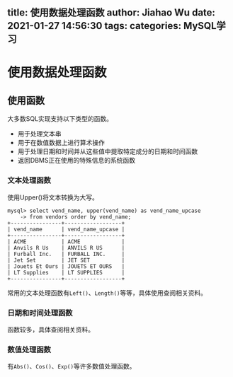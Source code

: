 title: 使用数据处理函数
author: Jiahao Wu
date: 2021-01-27 14:56:30
tags:
categories: MySQL学习
---
# 使用数据处理函数

## 使用函数
大多数SQL实现支持以下类型的函数。
- 用于处理文本串  
- 用于在数值数据上进行算术操作  
- 用于处理日期和时间并从这些值中提取特定成分的日期和时间函数  
- 返回DBMS正在使用的特殊信息的系统函数

### 文本处理函数
使用Upper()将文本转换为大写。
```MySQL
mysql> select vend_name, upper(vend_name) as vend_name_upcase
    -> from vendors order by vend_name;
+----------------+------------------+
| vend_name      | vend_name_upcase |
+----------------+------------------+
| ACME           | ACME             |
| Anvils R Us    | ANVILS R US      |
| Furball Inc.   | FURBALL INC.     |
| Jet Set        | JET SET          |
| Jouets Et Ours | JOUETS ET OURS   |
| LT Supplies    | LT SUPPLIES      |
+----------------+------------------+
```
常用的文本处理函数有``Left()``、``Length()``等等，具体使用查阅相关资料。

### 日期和时间处理函数
函数较多，具体查阅相关资料。

### 数值处理函数
有``Abs()``、``Cos()``、``Exp()``等许多数值处理函数。